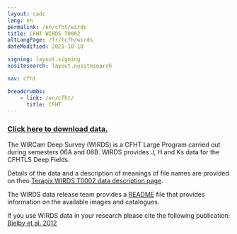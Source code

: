 ```yaml
---
layout: cadc
lang: en
permalink: /en/cfht/wirds
title: CFHT WIRDS T0002
altLangPage: /fr/tcfh/wirds
dateModified: 2021-10-18

signing: layout.signing
nositesearch: layout.nositesearch

nav: cfht

breadcrumbs:
    - link: /en/cfht/
      title: CFHT
---
```


<h3 class="align-center">
  <a href="/en/search/?collection=CFHTTERAPIX&amp;Observation.instrument.name=WIRCam&amp;Observation.instrument.name=WFCAM" class="ui-link">Click
  here to download data.</a>
</h3>
<p>
The WIRCam Deep Survey (WIRDS) is a CFHT Large Program carried out
during semesters 06A and 08B. WIRDS provides J, H and Ks data for the
CFHTLS Deep Fields.
</p>
<p>Details of the data and a description of meanings of file names are
provided on theo
<a rel="external" href="http://terapix.iap.fr/rubrique.php?id_rubrique=261" class="ui-link">
  Terapix WIRDS T0002 data description page</a>.
</p>
<p>The WIRDS data release team provides a
<a href="/en/cfht/WIRDS_T0002_README.txt" class="ui-link">README</a>
file that provides information on the available images and catalogues.</p>
<p>
If you use WIRDS data in your research please cite the following publication: 
<a rel="external" href="http://adsabs.harvard.edu/abs/2012A&amp;A...545A..23B" class="ui-link">Bielby et al. 2012</a>
</p>
